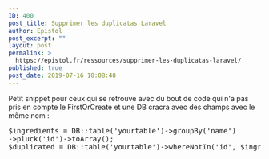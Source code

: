 ```yaml
---
ID: 400
post_title: Supprimer les duplicatas Laravel
author: Epistol
post_excerpt: ""
layout: post
permalink: >
  https://epistol.fr/ressources/supprimer-les-duplicatas-laravel/
published: true
post_date: 2019-07-16 18:08:48
---
```

<!-- wp:paragraph -->
<p>Petit snippet pour ceux qui se retrouve avec du bout de code qui n'a pas pris en compte le FirstOrCreate et une DB cracra avec des champs avec le même nom : </p>
<!-- /wp:paragraph -->

<!-- wp:enlighter/codeblock {"language":"php"} -->
<pre class="EnlighterJSRAW" data-enlighter-language="php" data-enlighter-theme="" data-enlighter-highlight="" data-enlighter-linenumbers="" data-enlighter-lineoffset="" data-enlighter-title="" data-enlighter-group="">$ingredients = DB::table('yourtable')->groupBy('name')
->pluck('id')->toArray();
$duplicated = DB::table('yourtable')->whereNotIn('id', $ingredients)->delete();</pre>
<!-- /wp:enlighter/codeblock -->